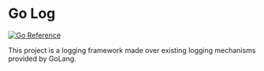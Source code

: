 # Go Log
[![Go Reference](https://pkg.go.dev/badge/github.com/sahay-shashank/go-log.svg)](https://pkg.go.dev/github.com/sahay-shashank/go-log)

This project is a logging framework made over existing logging mechanisms provided by GoLang.
